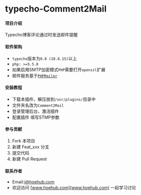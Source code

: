 # typecho-Comment2Mail

#### 项目介绍
Typecho博客评论通过时发送邮件提醒

#### 软件架构
- `typecho`版本为`0.8 (10.8.15)`以上
- `php: >=5.5.0`
- 如果启用SMTP加密模式`PHP`需要打开`openssl`扩展
- 邮件服务基于[`PHPMailer`](https://github.com/PHPMailer/PHPMailer/ )


#### 安装教程

- 下载本插件，解压放到`/usr/plugins/`目录中
- 文件夹名改为`Comment2Mail`
- 登录管理后台，激活插件
- 配置插件 填写STMP参数

#### 参与贡献

1. Fork 本项目
2. 新建 Feat_xxx 分支
3. 提交代码
4. 新建 Pull Request

#### 联系作者

- Email:i@hoehub.com
- 欢迎访问 [www.hoehub.com](www.hoehub.com) 一起学习讨论